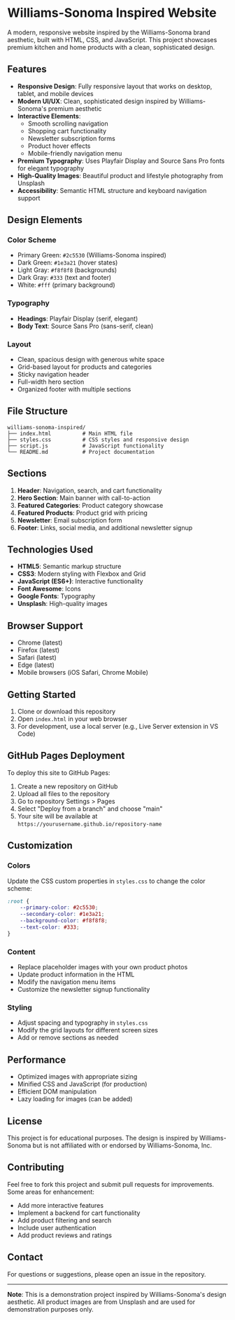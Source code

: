 # Williams-Sonoma Inspired Website

A modern, responsive website inspired by the Williams-Sonoma brand aesthetic, built with HTML, CSS, and JavaScript. This project showcases premium kitchen and home products with a clean, sophisticated design.

## Features

- **Responsive Design**: Fully responsive layout that works on desktop, tablet, and mobile devices
- **Modern UI/UX**: Clean, sophisticated design inspired by Williams-Sonoma's premium aesthetic
- **Interactive Elements**: 
  - Smooth scrolling navigation
  - Shopping cart functionality
  - Newsletter subscription forms
  - Product hover effects
  - Mobile-friendly navigation menu
- **Premium Typography**: Uses Playfair Display and Source Sans Pro fonts for elegant typography
- **High-Quality Images**: Beautiful product and lifestyle photography from Unsplash
- **Accessibility**: Semantic HTML structure and keyboard navigation support

## Design Elements

### Color Scheme
- Primary Green: `#2c5530` (Williams-Sonoma inspired)
- Dark Green: `#1e3a21` (hover states)
- Light Gray: `#f8f8f8` (backgrounds)
- Dark Gray: `#333` (text and footer)
- White: `#fff` (primary background)

### Typography
- **Headings**: Playfair Display (serif, elegant)
- **Body Text**: Source Sans Pro (sans-serif, clean)

### Layout
- Clean, spacious design with generous white space
- Grid-based layout for products and categories
- Sticky navigation header
- Full-width hero section
- Organized footer with multiple sections

## File Structure

```
williams-sonoma-inspired/
├── index.html          # Main HTML file
├── styles.css          # CSS styles and responsive design
├── script.js           # JavaScript functionality
└── README.md           # Project documentation
```

## Sections

1. **Header**: Navigation, search, and cart functionality
2. **Hero Section**: Main banner with call-to-action
3. **Featured Categories**: Product category showcase
4. **Featured Products**: Product grid with pricing
5. **Newsletter**: Email subscription form
6. **Footer**: Links, social media, and additional newsletter signup

## Technologies Used

- **HTML5**: Semantic markup structure
- **CSS3**: Modern styling with Flexbox and Grid
- **JavaScript (ES6+)**: Interactive functionality
- **Font Awesome**: Icons
- **Google Fonts**: Typography
- **Unsplash**: High-quality images

## Browser Support

- Chrome (latest)
- Firefox (latest)
- Safari (latest)
- Edge (latest)
- Mobile browsers (iOS Safari, Chrome Mobile)

## Getting Started

1. Clone or download this repository
2. Open `index.html` in your web browser
3. For development, use a local server (e.g., Live Server extension in VS Code)

## GitHub Pages Deployment

To deploy this site to GitHub Pages:

1. Create a new repository on GitHub
2. Upload all files to the repository
3. Go to repository Settings > Pages
4. Select "Deploy from a branch" and choose "main"
5. Your site will be available at `https://yourusername.github.io/repository-name`

## Customization

### Colors
Update the CSS custom properties in `styles.css` to change the color scheme:

```css
:root {
    --primary-color: #2c5530;
    --secondary-color: #1e3a21;
    --background-color: #f8f8f8;
    --text-color: #333;
}
```

### Content
- Replace placeholder images with your own product photos
- Update product information in the HTML
- Modify the navigation menu items
- Customize the newsletter signup functionality

### Styling
- Adjust spacing and typography in `styles.css`
- Modify the grid layouts for different screen sizes
- Add or remove sections as needed

## Performance

- Optimized images with appropriate sizing
- Minified CSS and JavaScript (for production)
- Efficient DOM manipulation
- Lazy loading for images (can be added)

## License

This project is for educational purposes. The design is inspired by Williams-Sonoma but is not affiliated with or endorsed by Williams-Sonoma, Inc.

## Contributing

Feel free to fork this project and submit pull requests for improvements. Some areas for enhancement:

- Add more interactive features
- Implement a backend for cart functionality
- Add product filtering and search
- Include user authentication
- Add product reviews and ratings

## Contact

For questions or suggestions, please open an issue in the repository.

---

**Note**: This is a demonstration project inspired by Williams-Sonoma's design aesthetic. All product images are from Unsplash and are used for demonstration purposes only.
